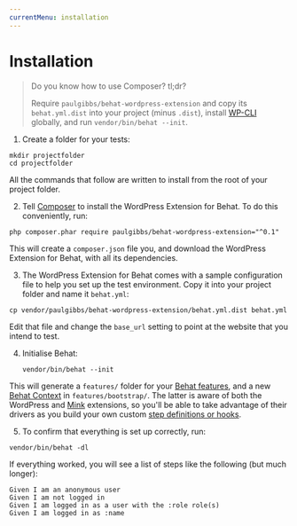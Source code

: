 ```yaml
---
currentMenu: installation
---
```


# Installation

> Do you know how to use Composer? tl;dr?
>
> Require `paulgibbs/behat-wordpress-extension` and copy its `behat.yml.dist` into your project (minus `.dist`), install <a href="https://wp-cli.org/">WP-CLI</a> globally, and run `vendor/bin/behat --init`.

1. Create a folder for your tests:

  ```Shell
  mkdir projectfolder
  cd projectfolder
  ```

  All the commands that follow are written to install from the root of your project folder.

2. Tell [Composer](https://getcomposer.org/) to install the WordPress Extension for Behat. To do this conveniently, run:

  ```Shell
  php composer.phar require paulgibbs/behat-wordpress-extension="^0.1"
  ```

  This will create a `composer.json` file you, and download the WordPress Extension for Behat, with all its dependencies.

3. The WordPress Extension for Behat comes with a sample configuration file to help you set up the test environment. Copy it into your project folder and name it `behat.yml`:

  ```Shell
  cp vendor/paulgibbs/behat-wordpress-extension/behat.yml.dist behat.yml
  ```

  Edit that file and change the `base_url` setting to point at the website that you intend to test.

4. Initialise Behat:

    ```Shell
    vendor/bin/behat --init
    ```

  This will generate a `features/` folder for your [Behat features](http://docs.behat.org/en/latest/user_guide/features_scenarios.html#features), and a new [Behat Context](http://docs.behat.org/en/latest/user_guide/context.html) in `features/bootstrap/`. The latter is aware of both the WordPress and [Mink](https://github.com/Behat/MinkExtension) extensions, so you'll be able to take advantage of their drivers as you build your own custom [step definitions or hooks](http://docs.behat.org/en/latest/user_guide/writing_scenarios.html).

5. To confirm that everything is set up correctly, run:

  ```Shell
  vendor/bin/behat -dl
  ```

  If everything worked, you will see a list of steps like the following (but much longer):

  ```Gherkin
  Given I am an anonymous user
  Given I am not logged in
  Given I am logged in as a user with the :role role(s)
  Given I am logged in as :name
  ```
